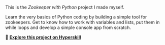 This is the *Zookeeper with Python* project I made myself.


<p>Learn the very basics of Python coding by building a simple tool for zookeepers. Get to know how to work with variables and lists, put them in while loops and develop a simple console app from scratch.</p>

🔗 **[Explore this project on Hyperskill](https://hyperskill.org/projects/98)**
